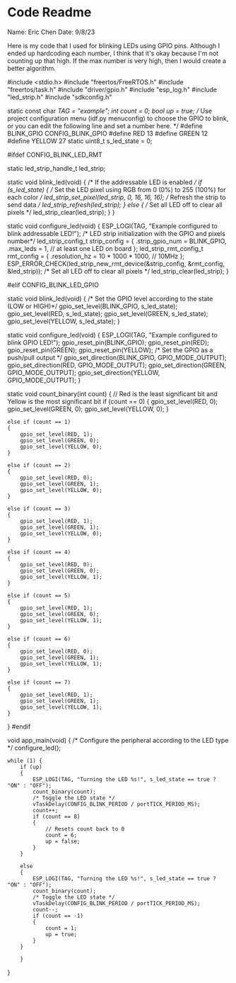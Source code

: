 # Code Readme

Name: Eric Chen
Date: 9/8/23

Here is my code that I used for blinking LEDs using GPIO pins. Although I ended up hardcoding each number, I think that it's okay because I'm not counting up that high. If the max number is very high, then I would create a better algorithm.

#include <stdio.h>
#include "freertos/FreeRTOS.h"
#include "freertos/task.h"
#include "driver/gpio.h"
#include "esp_log.h"
#include "led_strip.h"
#include "sdkconfig.h"

static const char *TAG = "example";
int count = 0;
bool up = true;
/* Use project configuration menu (idf.py menuconfig) to choose the GPIO to blink,
   or you can edit the following line and set a number here.
*/
#define BLINK_GPIO CONFIG_BLINK_GPIO
#define RED 13
#define GREEN 12
#define YELLOW 27
static uint8_t s_led_state = 0;

#ifdef CONFIG_BLINK_LED_RMT

static led_strip_handle_t led_strip;

static void blink_led(void)
{
    /* If the addressable LED is enabled */
    if (s_led_state) {
        /* Set the LED pixel using RGB from 0 (0%) to 255 (100%) for each color */
        led_strip_set_pixel(led_strip, 0, 16, 16, 16);
        /* Refresh the strip to send data */
        led_strip_refresh(led_strip);
    } else {
        /* Set all LED off to clear all pixels */
        led_strip_clear(led_strip);
    }
}

static void configure_led(void)
{
    ESP_LOGI(TAG, "Example configured to blink addressable LED!");
    /* LED strip initialization with the GPIO and pixels number*/
    led_strip_config_t strip_config = {
        .strip_gpio_num = BLINK_GPIO,
        .max_leds = 1, // at least one LED on board
    };
    led_strip_rmt_config_t rmt_config = {
        .resolution_hz = 10 * 1000 * 1000, // 10MHz
    };
    ESP_ERROR_CHECK(led_strip_new_rmt_device(&strip_config, &rmt_config, &led_strip));
    /* Set all LED off to clear all pixels */
    led_strip_clear(led_strip);
}

#elif CONFIG_BLINK_LED_GPIO

static void blink_led(void)
{
    /* Set the GPIO level according to the state (LOW or HIGH)*/
    gpio_set_level(BLINK_GPIO, s_led_state);
    gpio_set_level(RED, s_led_state);
    gpio_set_level(GREEN, s_led_state);
    gpio_set_level(YELLOW, s_led_state);
}

static void configure_led(void)
{
    ESP_LOGI(TAG, "Example configured to blink GPIO LED!");
    gpio_reset_pin(BLINK_GPIO);
    gpio_reset_pin(RED);
    gpio_reset_pin(GREEN);
    gpio_reset_pin(YELLOW);
    /* Set the GPIO as a push/pull output */
    gpio_set_direction(BLINK_GPIO, GPIO_MODE_OUTPUT);
    gpio_set_direction(RED, GPIO_MODE_OUTPUT);
    gpio_set_direction(GREEN, GPIO_MODE_OUTPUT);
    gpio_set_direction(YELLOW, GPIO_MODE_OUTPUT);
}

static void count_binary(int count)
{
    // Red is the least significant bit and Yellow is the most significant bit
    if (count == 0)
    {
        gpio_set_level(RED, 0);
        gpio_set_level(GREEN, 0);
        gpio_set_level(YELLOW, 0);
    }

    else if (count == 1)
    {
        gpio_set_level(RED, 1);
        gpio_set_level(GREEN, 0);
        gpio_set_level(YELLOW, 0);
    }

    else if (count == 2)
    {
        gpio_set_level(RED, 0);
        gpio_set_level(GREEN, 1);
        gpio_set_level(YELLOW, 0);
    }

    else if (count == 3)
    {
        gpio_set_level(RED, 1);
        gpio_set_level(GREEN, 1);
        gpio_set_level(YELLOW, 0);
    }

    else if (count == 4)
    {
        gpio_set_level(RED, 0);
        gpio_set_level(GREEN, 0);
        gpio_set_level(YELLOW, 1);
    }

    else if (count == 5)
    {
        gpio_set_level(RED, 1);
        gpio_set_level(GREEN, 0);
        gpio_set_level(YELLOW, 1);
    }

    else if (count == 6)
    {
        gpio_set_level(RED, 0);
        gpio_set_level(GREEN, 1);
        gpio_set_level(YELLOW, 1);
    }

    else if (count == 7)
    {
        gpio_set_level(RED, 1);
        gpio_set_level(GREEN, 1);
        gpio_set_level(YELLOW, 1);
    }
}
#endif

void app_main(void)
{
    /* Configure the peripheral according to the LED type */
    configure_led();

    while (1) {
        if (up)
        {
            ESP_LOGI(TAG, "Turning the LED %s!", s_led_state == true ? "ON" : "OFF");
            count_binary(count);
            /* Toggle the LED state */
            vTaskDelay(CONFIG_BLINK_PERIOD / portTICK_PERIOD_MS);
            count++;
            if (count == 8)
            {
                // Resets count back to 0
                count = 6;
                up = false;
            }
        }

        else
        {
            ESP_LOGI(TAG, "Turning the LED %s!", s_led_state == true ? "ON" : "OFF");
            count_binary(count);
            /* Toggle the LED state */
            vTaskDelay(CONFIG_BLINK_PERIOD / portTICK_PERIOD_MS);
            count--;
            if (count == -1)
            {
                count = 1;
                up = true;
            }
        }

        }
}

